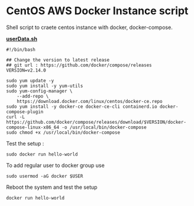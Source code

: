 # CentOS AWS Docker Instance script

Shell script to craete centos instance with docker, docker-compose.  

[__userData.sh__](userData.sh)   

```
#!/bin/bash    

## Change the version to latest release 
## git url : https://github.com/docker/compose/releases
VERSION=v2.14.0

sudo yum update -y    
sudo yum install -y yum-utils    
sudo yum-config-manager \     
    --add-repo \    
    https://download.docker.com/linux/centos/docker-ce.repo     
sudo yum install -y docker-ce docker-ce-cli containerd.io docker-compose-plugin   
curl -L https://github.com/docker/compose/releases/download/$VERSION/docker-compose-linux-x86_64 -o /usr/local/bin/docker-compose
sudo chmod +x /usr/local/bin/docker-compose
```

Test the setup :

```
sudo docker run hello-world 
```

To add regular user to docker group use 

```
sudo usermod -aG docker $USER
```  

Reboot the system and test the setup  

```
docker run hello-world 
```

